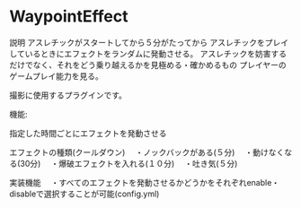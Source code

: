 # WaypointEffect
説明
アスレチックがスタートしてから５分がたってから
アスレチックをプレイしているときにエフェクトをランダムに発動させる。
アスレチックを妨害するだけでなく、それをどう乗り越えるかを見極める・確かめるもの
プレイヤーのゲームプレイ能力を見る。

撮影に使用するプラグインです。

機能:

指定した時間ごとにエフェクトを発動させる

エフェクトの種類(クールダウン)
　・ノックバックがある(５分)
　・動けなくなる(30分)
　・爆破エフェクトを入れる(１０分)
　・吐き気(５分)

実装機能
　・すべてのエフェクトを発動させるかどうかをそれぞれenable・disableで選択することが可能(config.yml)

